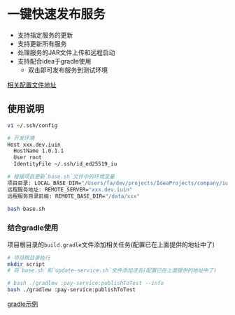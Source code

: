 # 一键快速发布服务

- 支持指定服务的更新
- 支持更新所有服务
- 处理服务的JAR文件上传和远程启动
- 支持配合idea于gradle使用
  - 双击即可发布服务到测试环境

[相关配置文件地址](https://github.com/183461750/doc-record/blob/main/docs/tools/terminal/publishScript/update-service)

## 使用说明

```bash
vi ~/.ssh/config

# 开发环境
Host xxx.dev.iuin
  HostName 1.0.1.1
  User root
  IdentityFile ~/.ssh/id_ed25519_iu

```

```bash
# 根据项目更新`base.sh`文件中的环境变量
项目目录: LOCAL_BASE_DIR="/Users/fa/dev/projects/IdeaProjects/company/iuin/lingxi/private-deploy/xxx-sbbc"
远程服务地址: REMOTE_SERVER="xxx.dev.iuin"
远程服务目录前缀: REMOTE_BASE_DIR="/data/xxx"
```

```bash
bash base.sh
```

### 结合gradle使用

项目根目录的`build.gradle`文件添加相关任务(配置已在上面提供的地址中了)

```bash
# 项目根目录执行
mkdir script
# 将`base.sh`和`update-service.sh`文件添加进去(配置已在上面提供的地址中了)
```

```bash
# bash ./gradlew :pay-service:publishToTest --info
bash ./gradlew :pay-service:publishToTest
```

[gradle示例](https://github.com/183461750/doc-record/blob/main/docs/tools/terminal/publishScript/update-service/imgs/gradle-demo.png)
